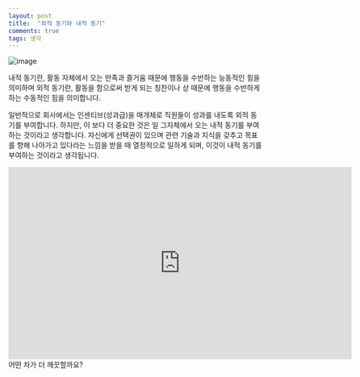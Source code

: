 ```yaml
---
layout: post
title:  "외적 동기와 내적 동기"
comments: true
tags: 생각
---
```


![image](https://user-images.githubusercontent.com/111643/115818559-f4136380-a437-11eb-8be3-14099f900b48.png)

내적 동기란, 활동 자체에서 오는 만족과 즐거움 때문에 행동을 수반하는 능동적인 힘을 의미하며 외적 동기란, 활동을 함으로써 받게 되는 칭찬이나 상 때문에 행동을 수반하게 하는 수동적인 힘을 의미합니다. 

일반적으로 회사에서는 인센티브(성과급)을 매개체로 직원들이 성과를 내도록 외적 동기를 부여합니다. 하지만, 이 보다 더 중요한 것은 일 그자체에서 오는 내적 동기를 부여하는 것이라고 생각합니다.
자신에게 선택권이 있으며 관련 기술과 지식을 갖추고 목표를 향해 나아가고 있다라는 느낌을 받을 때 열정적으로 일하게 되며, 이것이 내적 동기를 부여하는 것이라고 생각됩니다.

<iframe width="680" height="382" src="https://www.youtube.com/embed/Gt38tKpZ_Ko" title="YouTube video player" frameborder="0" allow="accelerometer; autoplay; clipboard-write; encrypted-media; gyroscope; picture-in-picture" allowfullscreen></iframe>
어떤 차가 더 깨끗할까요?
